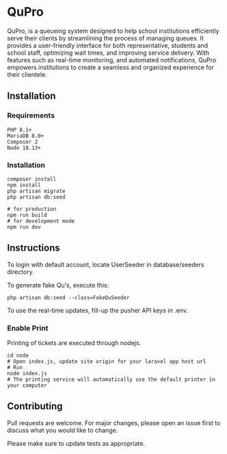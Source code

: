 # QuPro

QuPro, is a queueing system designed to help school institutions efficiently serve their clients by streamlining the process of managing queues. It provides a user-friendly interface for both representative, students and school staff, optimizing wait times, and improving service delivery. With features such as real-time monitoring, and automated notifications, QuPro empowers institutions to create a seamless and organized experience for their clientele.

## Installation

### Requirements

```
PHP 8.1+
MariaDB 8.0+
Composer 2
Node 18.13+
```

### Installation

```
composer install
npm install
php artisan migrate
php artisan db:seed

# for production
npm run build
# for development mode
npm run dev
```

###

## Instructions

To login with default account, locate UserSeeder in database/seeders directory.

To generate fake Qu's, execute this:

```
php artisan db:seed --class=FakeQuSeeder
```

To use the real-time updates, fill-up the pusher API keys in .env.

### Enable Print

Printing of tickets are executed through nodejs.

```
cd node
# Open index.js, update site origin for your laravel app host url
# Run
node index.js
# The printing service will automatically use the default printer in your computer
```

## Contributing

Pull requests are welcome. For major changes, please open an issue first
to discuss what you would like to change.

Please make sure to update tests as appropriate.
